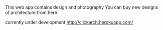 This web app contains design and photography
You can buy new designs of architecture from here.

currently under development
http://clickarch.herokuapp.com/